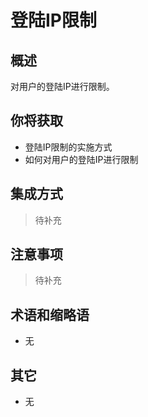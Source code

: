# 登陆IP限制

## 概述

对用户的登陆IP进行限制。

## 你将获取

- 登陆IP限制的实施方式
- 如何对用户的登陆IP进行限制


## 集成方式

> 待补充

## 注意事项

> 待补充

## 术语和缩略语

- 无

## 其它

- 无
